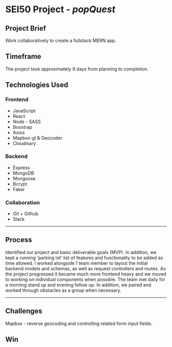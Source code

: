 # SEI50 Project - ***popQuest***

## Project Brief
Work collaboratively to create a fullstack MERN app.

## Timeframe
The project took approximately 9 days from planning to completion.

## Technologies Used

### Frontend
* JavaScript
* React
* Node - SASS
* Boostrap
* Axios
* Mapbox-gl & Geocoder
* Cloudinary
### Backend
* Express
* MongoDB
* Mongoose
* Bcrypt
* Faker
### Collaboration
* Git + Github
* Slack



***
## Process
Identified our project and basic deliverable goals (MVP). In addition, we kept a running 'parking lot' list of features and functionality to be added as time allowed. I worked alongside 1 team member to layout the initial backend models and schemas, as well as request controllers and routes. As the project progressed it became much more frontend heavy and we moved to working on individual components when possible. The team met daily for a morning stand up and evening follow up. In addition, we paired and worked through obstacles as a group when necessary.
***
## Challenges
Mapbox - reverse geocoding and controlling related form input fields.


## Win

